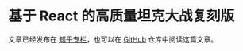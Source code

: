 # 基于 React 的高质量坦克大战复刻版

文章已经发布在 [知乎专栏](https://zhuanlan.zhihu.com/p/35551654)，也可以在 [GitHub](https://github.com/shinima/battle-city/blob/master/docs/journal.md) 仓库中阅读这篇文章。